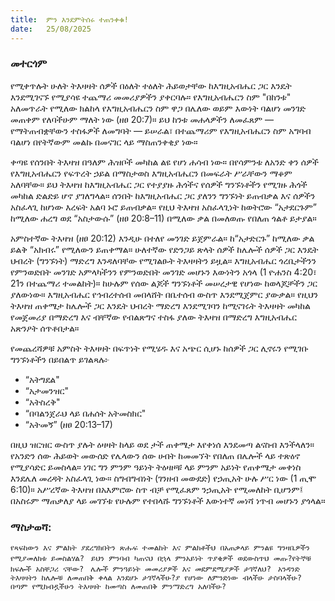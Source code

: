 ```yaml
---
title:  ምን እንደምትሰሩ ተጠንቀቁ!
date:   25/08/2025
---
```


### መተርጎም


የሚቀጥሉት ሁለት ትእዛዛት ሰዎች በዕለት ተዕለት ሕይወታቸው ከእግዚአብሔር ጋር እንዴት እንደሚገናኙ የሚያሳዩ ተጨማሪ መመሪያዎችን ያቀርባሉ። የእግዚአብሔርን ስም "በከንቱ" አለመጥራት የሚለው ክልከላ የእግዚአብሔርን ስም ዋጋ በሌለው ወይም እውነት ባልሆነ መንገድ መጠቀም የለባችሁም ማለት ነው (ዘፀ 20:7)። ይህ ከንቱ መሐላዎችን ለመፈጸም — የማትጠብቋቸውን ተስፋዎች ለመግባት — ይሠራል፣ በተጨማሪም የእግዚአብሔርን ስም አግባብ ባልሆነ በየትኛውም መልኩ በመናገር ላይ ማስጠንቀቂያ ነው።  

ቀጣዩ የሰንበት ትእዛዝ በዓለም ሕዝቦች መካከል ልዩ የሆነ ሐሳብ ነው። በየሳምንቱ ለአንድ ቀን ሰዎች የእግዚአብሔርን የፍጥረት ኃይል በማስታወስ እግዚአብሔርን በመፍራት ሥራቸውን ማቆም አለባቸው። ይህ ትእዛዝ ከእግዚአብሔር ጋር የተያያዙ ሕጎችና የሰዎች ግንኙነቶችን የሚገዙ ሕጎች መካከል ድልድይ ሆኖ ያገለግላል። ሰንበት ከእግዚአብሔር ጋር ያለንን ግንኙነት ይጠብቃል እና ሰዎችን አስፈላጊ ከሆነው እረፍት አልባ ኑሮ ይጠብቃል። የዚህ ትእዛዝ አስፈላጊነት ከወትሮው “አታደርጉም” ከሚለው ሐረግ ወደ “አስታውሱ” (ዘፀ 20:8–11) በሚለው ቃል በመለወጡ የበለጠ ጎልቶ ይታያል።  

አምስተኛው ትእዛዝ (ዘፀ 20:12) እንዲሁ በተለየ መንገድ ይጀምራል። ከ“አታድርጉ” ከሚለው ቃል ይልቅ “አክብሩ” የሚለውን ይጠቀማል። ሁለተኛው የድንጋይ ጽላት ሰዎች ከሌሎች ሰዎች ጋር እንዴት ህብረት (ግንኙነት) ማድረግ እንዳለባቸው የሚገልፁት ትእዛዛትን ይዟል። እግዚአብሔር ጎረቤታችንን የምንወድበት መንገድ አምላካችንን የምንወድበት መንገድ መሆኑን እውነትን አጎላ (1 ዮሐንስ 4:20፣ 21ን በተጨማሪ ተመልከት)። ከሁሉም የሰው ልጆች ግንኙነቶች መሠረታዊ የሆነው ከወላጆቻችን ጋር ያለውነው። እግዚአብሔር የኅብረተሰብ መበላሸት በቤተሰብ ውስጥ እንደሚጀምር ያውቃል። የዚህን ትእዛዝ ጠቀሜታ ከሌሎች ጋር እንዴት ህብረት ማድረግ እንደሚገባን ከሚናገሩት ትእዛዛት መካከል የመጀመሪያ በማድረግ እና ብቸኛው የብልጽግና ተስፋ ያለው ትእዛዝ በማድረግ እግዚአብሔር አጽንዖት ሰጥቶበታል።  

የመጨረሻዎቹ አምስት ትእዛዛት በፍጥነት የሚሄዱ እና አጭር ሲሆኑ ከሰዎች ጋር ሊኖሩን የሚገቡ ግንኙነቶችን በይበልጥ ይገልጻሉ፦  
- “አትግደል"  
- “አታመንዝር"
- “አትስረቅ"
- “በባልንጀራህ ላይ በሐሰት አትመስክር"
- “አትመኝ” (ዘፀ 20:13–17)  

በዚህ ዝርዝር ውስጥ ያሉት ዕዛዛት ከላይ ወደ ታች ጠቀሜታ እየቀነሰ እንደመጣ ልናስብ እንችላለን። የአንድን ሰው ሕይወት መውሰድ የሌላውን ሰው ሀብት ከመመኘት የበለጠ በሌሎች ላይ ተጽዕኖ የሚያሳድር ይመስላል። ነገር ግን ምንም ዓይነት ትዕዛዞቹ ላይ ምንም አይነት የጠቀሜታ መቀነስ እንደሌለ መረዳት አስፈላጊ ነው። ስግብግብነት (ገንዘብ መውደድ) የኃጢአት ሁሉ ሥር ነው (1 ጢሞ 6:10)። አሥረኛው ትእዛዝ በአእምሮው ስጥ ብቻ የሚፈጸም ንኃጢአት የሚመለከት ቢሆንም፤ በአስሩም ማጠቃለያ ላይ መገኘቱ የሁሉም የተበላሹ ግንኙነቶች እውነተኛ መነሻ ነጥብ መሆኑን ያጎላል።

### ማስታወሻ:
`የጻፍከውን እና ምልክት ያደረግክበትን ጽሑፍ ተመልከት እና ምልክቶችህ በአጠቃላይ ምንልዩ ግንዛቤዎችን የሚያመለክቱ ይመስልሃል?
`
`ይህን ምንባብ ካጠናህ በኋላ ምንአይነት ጥያቄዎች ወደውስጥህ መጡ?የትኞቹ ክፍሎች አስቸጋሪ ናቸው?
`
`ሌሎች ምንዓይነት መመሪያዎች እና መደምደሚያዎች ታገኛለህ?
`
`አንዳንድ ትእዛዛትን ከሌሎቹ ለመጠበቅ ቀላል እንደሆኑ ታገኛላችሁ?ያ የሆነው ለምንድነው ብላችሁ ታስባላችሁ?
`
`በጣም የሚከብዷችሁን ትእዛዛት ከመጣስ ለመጠበቅ ምንማድረግ አለባችሁ?
`